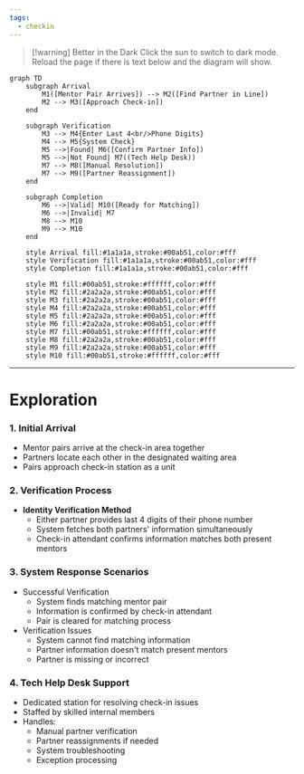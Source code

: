 ```yaml
---
tags:
  - checkin
---
```


> [!warning] Better in the Dark
> Click the sun to switch to dark mode. Reload the page if there is text below and the diagram will show.

```mermaid
graph TD
    subgraph Arrival
        M1([Mentor Pair Arrives]) --> M2([Find Partner in Line])
        M2 --> M3([Approach Check-in])
    end

    subgraph Verification
        M3 --> M4{Enter Last 4<br/>Phone Digits}
        M4 --> M5{System Check}
        M5 -->|Found| M6([Confirm Partner Info])
        M5 -->|Not Found| M7((Tech Help Desk))
        M7 --> M8([Manual Resolution])
        M7 --> M9([Partner Reassignment])
    end

    subgraph Completion
        M6 -->|Valid| M10([Ready for Matching])
        M6 -->|Invalid| M7
        M8 --> M10
        M9 --> M10
    end

    style Arrival fill:#1a1a1a,stroke:#00ab51,color:#fff
    style Verification fill:#1a1a1a,stroke:#00ab51,color:#fff
    style Completion fill:#1a1a1a,stroke:#00ab51,color:#fff
    
    style M1 fill:#00ab51,stroke:#ffffff,color:#fff
    style M2 fill:#2a2a2a,stroke:#00ab51,color:#fff
    style M3 fill:#2a2a2a,stroke:#00ab51,color:#fff
    style M4 fill:#2a2a2a,stroke:#00ab51,color:#fff
    style M5 fill:#2a2a2a,stroke:#00ab51,color:#fff
    style M6 fill:#2a2a2a,stroke:#00ab51,color:#fff
    style M7 fill:#00ab51,stroke:#ffffff,color:#fff
    style M8 fill:#2a2a2a,stroke:#00ab51,color:#fff
    style M9 fill:#2a2a2a,stroke:#00ab51,color:#fff
    style M10 fill:#00ab51,stroke:#ffffff,color:#fff
```
---
# Exploration
### 1. Initial Arrival
- Mentor pairs arrive at the check-in area together
- Partners locate each other in the designated waiting area
- Pairs approach check-in station as a unit
### 2. Verification Process
- **Identity Verification Method**
    - Either partner provides last 4 digits of their phone number
    - System fetches both partners' information simultaneously
    - Check-in attendant confirms information matches both present mentors
### 3. System Response Scenarios
-  Successful Verification
	- System finds matching mentor pair
	- Information is confirmed by check-in attendant
	- Pair is cleared for matching process
- Verification Issues
	- System cannot find matching information
	- Partner information doesn't match present mentors
	- Partner is missing or incorrect
### 4. Tech Help Desk Support
- Dedicated station for resolving check-in issues
- Staffed by skilled internal members
- Handles:
    - Manual partner verification
    - Partner reassignments if needed
    - System troubleshooting
    - Exception processing
